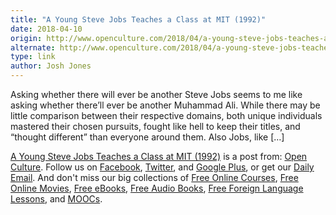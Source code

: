 ```yaml
---
title: "A Young Steve Jobs Teaches a Class at MIT (1992)"
date: 2018-04-10
origin: http://www.openculture.com/2018/04/a-young-steve-jobs-teaches-a-class-at-mit-1992.html
alternate: http://www.openculture.com/2018/04/a-young-steve-jobs-teaches-a-class-at-mit-1992.html
type: link
author: Josh Jones
---
```


Asking whether there will ever be another Steve Jobs seems to me like asking whether there’ll ever be another Muhammad Ali. While there may be little comparison between their respective domains, both unique individuals mastered their chosen pursuits, fought like hell to keep their titles, and “thought different” than everyone around them. Also Jobs, like […]

[A Young Steve Jobs Teaches a Class at MIT (1992)](http://www.openculture.com/2018/04/a-young-steve-jobs-teaches-a-class-at-mit-1992.html) is a post from: [Open Culture](http://www.openculture.com). Follow us on [Facebook](https://www.facebook.com/openculture), [Twitter](https://twitter.com/#!/openculture), and [Google Plus](https://plus.google.com/108579751001953501160/posts), or get our [Daily Email](http://www.openculture.com/dailyemail). And don't miss our big collections of [Free Online Courses](http://www.openculture.com/freeonlinecourses), [Free Online Movies](http://www.openculture.com/freemoviesonline), [Free eBooks](http://www.openculture.com/free_ebooks),&nbsp;[Free Audio Books](http://www.openculture.com/freeaudiobooks), [Free Foreign Language Lessons](http://www.openculture.com/freelanguagelessons), and [MOOCs](http://www.openculture.com/free_certificate_courses).

